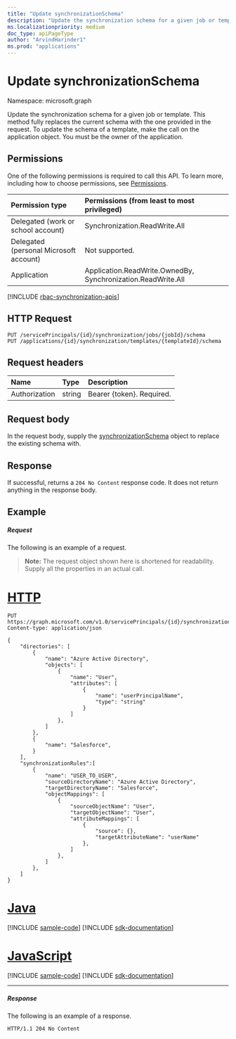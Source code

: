 ```yaml
---
title: "Update synchronizationSchema"
description: "Update the synchronization schema for a given job or template. This method fully replaces the current schema with the one provided in the request. To update the schema of a template, make the call on the application object. You must be the owner of the application."
ms.localizationpriority: medium
doc_type: apiPageType
author: "ArvindHarinder1"
ms.prod: "applications"
---
```


# Update synchronizationSchema

Namespace: microsoft.graph

Update the synchronization schema for a given job or template. This method fully replaces the current schema with the one provided in the request. To update the schema of a template, make the call on the application object. You must be the owner of the application.

## Permissions
One of the following permissions is required to call this API. To learn more, including how to choose permissions, see [Permissions](/graph/permissions-reference).

|Permission type|Permissions (from least to most privileged)|
|:---|:---|
|Delegated (work or school account)|Synchronization.ReadWrite.All|
|Delegated (personal Microsoft account)|Not supported.|
|Application|Application.ReadWrite.OwnedBy, Synchronization.ReadWrite.All|

[!INCLUDE [rbac-synchronization-apis](../includes/rbac-for-apis/rbac-synchronization-apis.md)]

## HTTP Request
<!-- { "blockType": "ignored" } -->
```http
PUT /servicePrincipals/{id}/synchronization/jobs/{jobId}/schema
PUT /applications/{id}/synchronization/templates/{templateId}/schema
```

## Request headers

| Name           | Type    | Description|
|:---------------|:--------|:-----------|
| Authorization  | string  | Bearer {token}. Required. |

## Request body

In the request body, supply the [synchronizationSchema](../resources/synchronization-synchronizationschema.md) object to replace the existing schema with.

## Response

If successful, returns a `204 No Content` response code. It does not return anything in the response body.

## Example

##### Request
The following is an example of a request.

>**Note:** The request object shown here is shortened for readability. Supply all the properties in an actual call.

# [HTTP](#tab/http)
<!-- {
  "blockType": "request",
  "name": "update_synchronizationschema"
}-->
```http
PUT https://graph.microsoft.com/v1.0/servicePrincipals/{id}/synchronization/jobs/{jobId}/schema
Content-type: application/json

{
    "directories": [
        {
            "name": "Azure Active Directory",
            "objects": [
                {
                    "name": "User",
                    "attributes": [
                        {
                            "name": "userPrincipalName",
                            "type": "string"
                        }
                    ]
                },
            ]
        },
        {
            "name": "Salesforce",
        }
    ],
    "synchronizationRules":[
        {
            "name": "USER_TO_USER",
            "sourceDirectoryName": "Azure Active Directory",
            "targetDirectoryName": "Salesforce",
            "objectMappings": [
                {
                    "sourceObjectName": "User",
                    "targetObjectName": "User",
                    "attributeMappings": [
                        {
                            "source": {},
                            "targetAttributeName": "userName"
                        },
                    ]
                },
            ]
        },
    ]
}

```

# [Java](#tab/java)
[!INCLUDE [sample-code](../includes/snippets/java/update-synchronizationschema-java-snippets.md)]
[!INCLUDE [sdk-documentation](../includes/snippets/snippets-sdk-documentation-link.md)]

# [JavaScript](#tab/javascript)
[!INCLUDE [sample-code](../includes/snippets/javascript/update-synchronizationschema-javascript-snippets.md)]
[!INCLUDE [sdk-documentation](../includes/snippets/snippets-sdk-documentation-link.md)]

---

##### Response
The following is an example of a response.
<!-- {
  "blockType": "response"
} -->
```http
HTTP/1.1 204 No Content
```

<!-- uuid: 8fcb5dbc-d5aa-4681-8e31-b001d5168d79
2015-10-25 14:57:30 UTC -->
<!--
{
  "type": "#page.annotation",
  "description": "Update synchronizationschema",
  "keywords": "",
  "section": "documentation",
  "tocPath": "",
  "suppressions": [
  ]
}
-->



